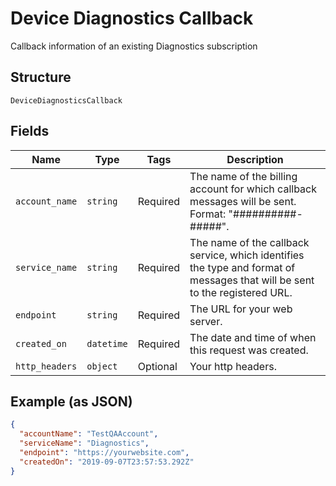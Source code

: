 
# Device Diagnostics Callback

Callback information of an existing Diagnostics subscription

## Structure

`DeviceDiagnosticsCallback`

## Fields

| Name | Type | Tags | Description |
|  --- | --- | --- | --- |
| `account_name` | `string` | Required | The name of the billing account for which callback messages will be sent. Format: "##########-#####". |
| `service_name` | `string` | Required | The name of the callback service, which identifies the type and format of messages that will be sent to the registered URL. |
| `endpoint` | `string` | Required | The URL for your web server. |
| `created_on` | `datetime` | Required | The date and time of when this request was created. |
| `http_headers` | `object` | Optional | Your http headers. |

## Example (as JSON)

```json
{
  "accountName": "TestQAAccount",
  "serviceName": "Diagnostics",
  "endpoint": "https://yourwebsite.com",
  "createdOn": "2019-09-07T23:57:53.292Z"
}
```


